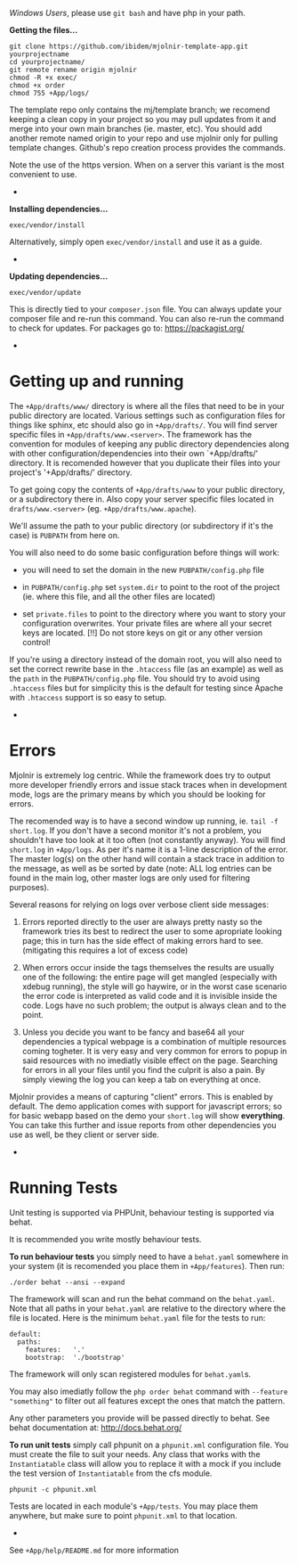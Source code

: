 *Windows Users*, please use `git bash` and have php in your path.

<b>Getting the files...</b>

	git clone https://github.com/ibidem/mjolnir-template-app.git yourprojectname
	cd yourprojectname/
	git remote rename origin mjolnir
	chmod -R +x exec/
	chmod +x order
	chmod 755 +App/logs/

The template repo only contains the mj/template branch; we recomend keeping a
clean copy in your project so you may pull updates from it and merge into your 
own main branches (ie. master, etc). You should add another remote named origin
to your repo and use mjolnir only for pulling template changes. Github's repo 
creation process provides the commands.

Note the use of the https version. When on a server this variant is the most 
convenient to use.

-

<b>Installing dependencies...</b>

	exec/vendor/install

Alternatively, simply open `exec/vendor/install` and use it as a guide.

-

<b>Updating dependencies...</b>

	exec/vendor/update

This is directly tied to your `composer.json` file. You can always update your
composer file and re-run this command. You can also re-run the command to check
for updates. For packages go to: https://packagist.org/

-

Getting up and running
======================

The `+App/drafts/www/` directory is where all the files that need to be
in your public directory are located. Various settings such as configuration
files for things like sphinx, etc should also go in `+App/drafts/`. You will 
find server specific files in `+App/drafts/www.<server>`. The framework has
the convention for modules of keeping any public directory dependencies
along with other configuration/dependencies into their own `+App/drafts/'
directory. It is recomended however that you duplicate their files into
your project's '+App/drafts/' directory.

To get going copy the contents of `+App/drafts/www` to your public directory, 
or a subdirectory there in. Also copy your server specific files located in
`drafts/www.<server>` (eg. `+App/drafts/www.apache`).

We'll assume the path to your public directory (or subdirectory if it's the
case) is `PUBPATH` from here on.

You will also need to do some basic configuration before things will work:

 * you will need to set the domain in the new `PUBPATH/config.php` file 

 * in `PUBPATH/config.php` set `system.dir` to point to the root of the 
 project (ie. where this file, and all the other files are located)

 * set `private.files` to point to the directory where you want to story your
 configuration overwrites. Your private files are where all your secret keys
 are located. [!!] Do not store keys on git or any other version control!

If you're using a directory instead of the domain root, you will also need to
set the correct rewrite base in the `.htaccess` file (as an example) as well 
as the `path` in the `PUBPATH/config.php` file. You should try to avoid using 
`.htaccess` files but for simplicity this is the default for testing since 
Apache with `.htaccess` support is so easy to setup.

-

Errors
======

Mjolnir is extremely log centric. While the framework does try to output more 
developer friendly errors and issue stack traces when in development mode, logs 
are the primary means by which you should be looking for errors.

The recomended way is to have a second window up running, ie. 
`tail -f short.log`. If you don't have a second monitor it's not a problem, you
shouldn't have too look at it too often (not constantly anyway). You will find 
`short.log` in `+App/logs`. As per it's name it is a 1-line description of the 
error. The master log(s) on the other hand will contain a stack trace in 
addition to the message, as well as be sorted by date (note: ALL log entries 
can be found in the main log, other master logs are only used for filtering 
purposes).

Several reasons for relying on logs over verbose client side messages:

1. Errors reported directly to the user are always pretty nasty so the 
framework tries its best to redirect the user to some apropriate looking 
page; this in turn has the side effect of making errors hard to see. (mitigating
this requires a lot of excess code)

2. When errors occur inside the tags themselves the results are usually 
one of the following: the entire page will get mangled (especially with 
xdebug running), the style will go haywire, or in the worst case scenario 
the error code is interpreted as valid code and it is invisible inside the 
code. Logs have no such problem; the output is always clean and to the point.

3. Unless you decide you want to be fancy and base64 all your dependencies 
a typical webpage is a combination of multiple resources coming togheter. It
is very easy and very common for errors to popup in said resources with no 
imediatly visible effect on the page. Searching for errors in all your files
until you find the culprit is also a pain. By simply viewing the log you can
keep a tab on everything at once.

Mjolnir provides a means of capturing "client" errors. This is enabled by
default. The demo application comes with support for javascript errors; so for 
basic webapp based on the demo your `short.log` will show <b>everything</b>. You
can take this further and issue reports from other dependencies you use as well, 
be they client or server side.

-

Running Tests
=============

Unit testing is supported via PHPUnit, behaviour testing is supported via behat.

It is recommended you write mostly behaviour tests.

<b>To run behaviour tests</b> you simply need to have a `behat.yaml` somewhere
in your system (it is recomended you place them in `+App/features`). Then run:

	./order behat --ansi --expand

The framework will scan and run the behat command on the `behat.yaml`. Note that
all paths in your `behat.yaml` are relative to the directory where the file is
located. Here is the minimum `behat.yaml` file for the tests to run:

	default:
	  paths:
	    features:   '.'
	    bootstrap:  './bootstrap'

The framework will only scan registered modules for `behat.yaml`s.

You may also imediatly follow the `php order behat` command with
`--feature "something"` to filter out all features except the ones that match
the pattern.

Any other parameters you provide will be passed directly to behat. See behat
documentation at: http://docs.behat.org/

<b>To run unit tests</b> simply call phpunit on a `phpunit.xml` configuration
file. You must create the file to suit your needs. Any class that works with
the `Instantiatable` class will allow you to replace it with a mock if you
include the test version of `Instantiatable` from the cfs module.

	phpunit -c phpunit.xml

Tests are located in each module's <code>+App/tests</code>. You may place them
anywhere, but make sure to point `phpunit.xml` to that location.

-

See `+App/help/README.md` for more information